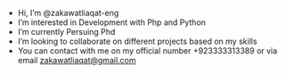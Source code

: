 - Hi, I’m @zakawatliaqat-eng
- I’m interested in Development with Php and Python
- I’m currently Persuing Phd
- I’m looking to collaborate on different projects based on my skills
- You can contact with me on my official number +923333313389 or via email zakawatliaqat@gmail.com

<!---
zakawatliaqat-eng/zakawatliaqat-eng is a special repository because its `README.md` (this file) appears on your GitHub profile.
You can click the Preview link to take a look at your changes.
--->
